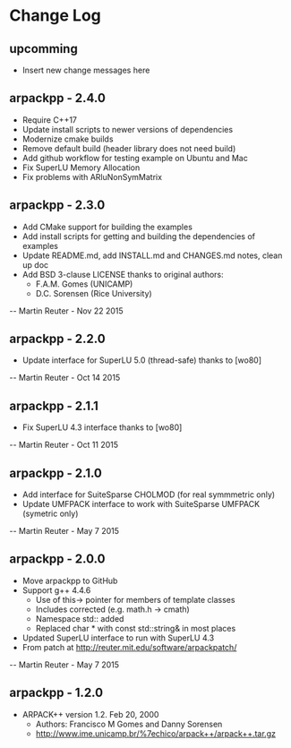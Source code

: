 # Change Log

## upcomming

* Insert new change messages here


## arpackpp - 2.4.0

* Require C++17
* Update install scripts to newer versions of dependencies
* Modernize cmake builds
* Remove default build (header library does not need build)
* Add github workflow for testing example on Ubuntu and Mac
* Fix SuperLU Memory Allocation
* Fix problems with ARluNonSymMatrix


## arpackpp - 2.3.0

* Add CMake support for building the examples
* Add install scripts for getting and building the dependencies of examples
* Update README.md, add INSTALL.md and CHANGES.md notes, clean up doc
* Add BSD 3-clause LICENSE thanks to original authors:
  - F.A.M. Gomes (UNICAMP)
  - D.C. Sorensen (Rice University)

-- Martin Reuter - Nov 22 2015


## arpackpp - 2.2.0

* Update interface for SuperLU 5.0 (thread-safe) thanks to [wo80]

-- Martin Reuter - Oct 14 2015


## arpackpp - 2.1.1

* Fix SuperLU 4.3 interface thanks to [wo80]

-- Martin Reuter - Oct 11 2015


## arpackpp - 2.1.0

* Add interface for SuiteSparse CHOLMOD (for real symmmetric only)
* Update UMFPACK interface to work with SuiteSparse UMFPACK (symetric only)

-- Martin Reuter - May 7 2015


## arpackpp - 2.0.0

* Move arpackpp to GitHub
* Support g++ 4.4.6
  - Use of this-> pointer for members of template classes
  - Includes corrected (e.g. math.h -> cmath)
  - Namespace std:: added
  - Replaced char * with const std::string& in most places
* Updated SuperLU interface to run with SuperLU 4.3
* From patch at http://reuter.mit.edu/software/arpackpatch/ 

-- Martin Reuter - May 7 2015


## arpackpp - 1.2.0

* ARPACK++ version 1.2. Feb 20, 2000
  - Authors: Francisco M Gomes and Danny Sorensen
  - http://www.ime.unicamp.br/%7echico/arpack++/arpack++.tar.gz
